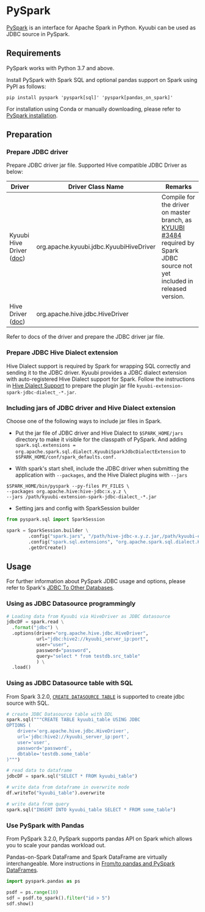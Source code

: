 <!--
- Licensed to the Apache Software Foundation (ASF) under one or more
- contributor license agreements.  See the NOTICE file distributed with
- this work for additional information regarding copyright ownership.
- The ASF licenses this file to You under the Apache License, Version 2.0
- (the "License"); you may not use this file except in compliance with
- the License.  You may obtain a copy of the License at
-
-   http://www.apache.org/licenses/LICENSE-2.0
-
- Unless required by applicable law or agreed to in writing, software
- distributed under the License is distributed on an "AS IS" BASIS,
- WITHOUT WARRANTIES OR CONDITIONS OF ANY KIND, either express or implied.
- See the License for the specific language governing permissions and
- limitations under the License.
-->

# PySpark

[PySpark](https://spark.apache.org/docs/latest/api/python/index.html) is an interface for Apache Spark in Python. Kyuubi can be used as JDBC source in PySpark.

## Requirements

PySpark works with Python 3.7 and above.

Install PySpark with Spark SQL and optional pandas support on Spark using PyPI as follows:

```shell
pip install pyspark 'pyspark[sql]' 'pyspark[pandas_on_spark]'
```

For installation using Conda or manually downloading, please refer to [PySpark installation](https://spark.apache.org/docs/latest/api/python/getting_started/install.html).

## Preparation

### Prepare JDBC driver

Prepare JDBC driver jar file. Supported Hive compatible JDBC Driver as below:

|                     Driver                      |            Driver Class Name            |                                                                                  Remarks                                                                                   |
|-------------------------------------------------|-----------------------------------------|----------------------------------------------------------------------------------------------------------------------------------------------------------------------------|
| Kyuubi Hive Driver ([doc](../jdbc/kyuubi_jdbc)) | org.apache.kyuubi.jdbc.KyuubiHiveDriver | Compile for the driver on master branch, as [KYUUBI #3484](https://github.com/apache/kyuubi/pull/3485) required by Spark JDBC source not yet included in released version. |
| Hive Driver ([doc](../jdbc/hive_jdbc))          | org.apache.hive.jdbc.HiveDriver         |

Refer to docs of the driver and prepare the JDBC driver jar file.

### Prepare JDBC Hive Dialect extension

Hive Dialect support is required by Spark for wrapping SQL correctly and sending it to the JDBC driver. Kyuubi provides a JDBC dialect extension with auto-registered Hive Dialect support for Spark. Follow the instructions in [Hive Dialect Support](../../extensions/engines/spark/jdbc-dialect) to prepare the plugin jar file `kyuubi-extension-spark-jdbc-dialect_-*.jar`.

### Including jars of JDBC driver and Hive Dialect extension

Choose one of the following ways to include jar files in Spark.

- Put the jar file of JDBC driver and Hive Dialect to `$SPARK_HOME/jars` directory to make it visible for the classpath of PySpark. And adding `spark.sql.extensions = org.apache.spark.sql.dialect.KyuubiSparkJdbcDialectExtension` to `$SPARK_HOME/conf/spark_defaults.conf.`

- With spark's start shell, include the JDBC driver when submitting the application with `--packages`, and the Hive Dialect plugins with `--jars`

```
$SPARK_HOME/bin/pyspark --py-files PY_FILES \
--packages org.apache.hive:hive-jdbc:x.y.z \
--jars /path/kyuubi-extension-spark-jdbc-dialect_-*.jar 
```

- Setting jars and config with SparkSession builder

```python
from pyspark.sql import SparkSession

spark = SparkSession.builder \
        .config("spark.jars", "/path/hive-jdbc-x.y.z.jar,/path/kyuubi-extension-spark-jdbc-dialect_-*.jar") \
        .config("spark.sql.extensions", "org.apache.spark.sql.dialect.KyuubiSparkJdbcDialectExtension") \
        .getOrCreate()
```

## Usage

For further information about PySpark JDBC usage and options, please refer to Spark's [JDBC To Other Databases](https://spark.apache.org/docs/latest/sql-data-sources-jdbc.html).

### Using as JDBC Datasource programmingly

```python
# Loading data from Kyuubi via HiveDriver as JDBC datasource
jdbcDF = spark.read \
  .format("jdbc") \
  .options(driver="org.apache.hive.jdbc.HiveDriver",
           url="jdbc:hive2://kyuubi_server_ip:port",
           user="user",
           password="password",
           query="select * from testdb.src_table"
           ) \
  .load()
```

### Using as JDBC Datasource table with SQL

From Spark 3.2.0, [`CREATE DATASOURCE TABLE`](https://spark.apache.org/docs/latest/sql-ref-syntax-ddl-create-table-datasource.html) is supported to create jdbc source with SQL.

```python
# create JDBC Datasource table with DDL
spark.sql("""CREATE TABLE kyuubi_table USING JDBC
OPTIONS (
    driver='org.apache.hive.jdbc.HiveDriver',
    url='jdbc:hive2://kyuubi_server_ip:port',
    user='user',
    password='password',
    dbtable='testdb.some_table'
)""")

# read data to dataframe
jdbcDF = spark.sql("SELECT * FROM kyuubi_table")

# write data from dataframe in overwrite mode
df.writeTo("kyuubi_table").overwrite

# write data from query
spark.sql("INSERT INTO kyuubi_table SELECT * FROM some_table")
```

### Use PySpark with Pandas

From PySpark 3.2.0, PySpark supports pandas API on Spark which allows you to scale your pandas workload out.

Pandas-on-Spark DataFrame and Spark DataFrame are virtually interchangeable. More instructions in [From/to pandas and PySpark DataFrames](https://spark.apache.org/docs/latest/api/python/user_guide/pandas_on_spark/pandas_pyspark.html#pyspark).

```python
import pyspark.pandas as ps

psdf = ps.range(10)
sdf = psdf.to_spark().filter("id > 5")
sdf.show()
```

